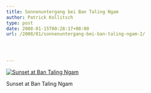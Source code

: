 ```yaml
---
title: Sonnenuntergang bei Ban Taling Ngam
author: Patrick Kollitsch
type: post
date: 2008-01-15T00:28:17+00:00
url: /2008/01/sonnenuntergang-bei-ban-taling-ngam-2/




---
```

<div class="flickr">
  <a href="http://www.flickr.com/photos/schreibblogade/2194606927/" title="Sunset at Ban Taling Ngam"><img src="//farm3.static.flickr.com/2042/2194606927_4668f25eeb.jpg" alt="Sunset at Ban Taling Ngam" /></a></p> 
  
  <p>
    Sunset at Ban Taling Ngam
  </p>
</div>